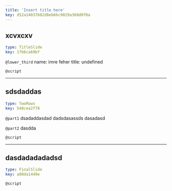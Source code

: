 ```yaml
---
title: 'Insert title here'
key: d52a14037682d6eb6bc9029a360d0f0a
---
```


## xcvxcxv

```yaml
type: TitleSlide
key: 1fb6ca69bf
```

`@lower_third`
name: imre feher
title: undefined

`@script`


---

## sdsdaddas

```yaml
type: TwoRows
key: 548cea2f78
```

`@part1`
dsadaddasdad
dadsdasassds
dasadasd

`@part2`
dasdda

`@script`


---

## dasdadadadadsd

```yaml
type: FinalSlide
key: a08da1449e
```

`@script`
